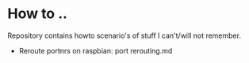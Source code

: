 # How to ..

Repository contains howto scenario's of stuff I can't/will not remember.


- Reroute portnrs on raspbian: port rerouting.md
